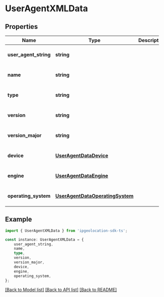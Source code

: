 # UserAgentXMLData


## Properties

Name | Type | Description | Notes
------------ | ------------- | ------------- | -------------
**user_agent_string** | **string** |  | [optional] [default to undefined]
**name** | **string** |  | [optional] [default to undefined]
**type** | **string** |  | [optional] [default to undefined]
**version** | **string** |  | [optional] [default to undefined]
**version_major** | **string** |  | [optional] [default to undefined]
**device** | [**UserAgentDataDevice**](UserAgentDataDevice.md) |  | [optional] [default to undefined]
**engine** | [**UserAgentDataEngine**](UserAgentDataEngine.md) |  | [optional] [default to undefined]
**operating_system** | [**UserAgentDataOperatingSystem**](UserAgentDataOperatingSystem.md) |  | [optional] [default to undefined]

## Example

```typescript
import { UserAgentXMLData } from 'ipgeolocation-sdk-ts';

const instance: UserAgentXMLData = {
    user_agent_string,
    name,
    type,
    version,
    version_major,
    device,
    engine,
    operating_system,
};
```

[[Back to Model list]](../README.md#documentation-for-models) [[Back to API list]](../README.md#documentation-for-api-endpoints) [[Back to README]](../README.md)
